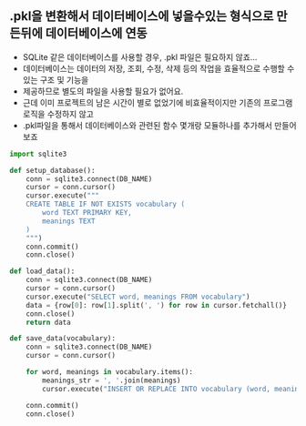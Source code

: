 ## .pkl을 변환해서 데이터베이스에 넣을수있는 형식으로 만든뒤에 데이터베이스에 연동

- SQLite 같은 데이터베이스를 사용할 경우, .pkl 파일은 필요하지 않죠...
- 데이터베이스는 데이터의 저장, 조회, 수정, 삭제 등의 작업을 효율적으로 수행할 수 있는 구조 및 기능을
- 제공하므로 별도의 파일을 사용할 필요가 없어요.
- 근데 이미 프로젝트의 남은 시간이 별로 없었기에 비효율적이지만 기존의 프로그램 로직을 수정하지 않고
- .pkl파일을 통해서 데이터베이스와 관련된 함수 몇개랑 모듈하나를 추가해서 만들어보죠
  
```python
import sqlite3
```
```python
def setup_database():
    conn = sqlite3.connect(DB_NAME)
    cursor = conn.cursor()
    cursor.execute("""
    CREATE TABLE IF NOT EXISTS vocabulary (
        word TEXT PRIMARY KEY,
        meanings TEXT
    )
    """)
    conn.commit()
    conn.close()
```
```python
def load_data():
    conn = sqlite3.connect(DB_NAME)
    cursor = conn.cursor()
    cursor.execute("SELECT word, meanings FROM vocabulary")
    data = {row[0]: row[1].split(', ') for row in cursor.fetchall()}
    conn.close()
    return data
```
```python
def save_data(vocabulary):
    conn = sqlite3.connect(DB_NAME)
    cursor = conn.cursor()

    for word, meanings in vocabulary.items():
        meanings_str = ', '.join(meanings)
        cursor.execute("INSERT OR REPLACE INTO vocabulary (word, meanings) VALUES (?, ?)", (word, meanings_str))

    conn.commit()
    conn.close()
```
